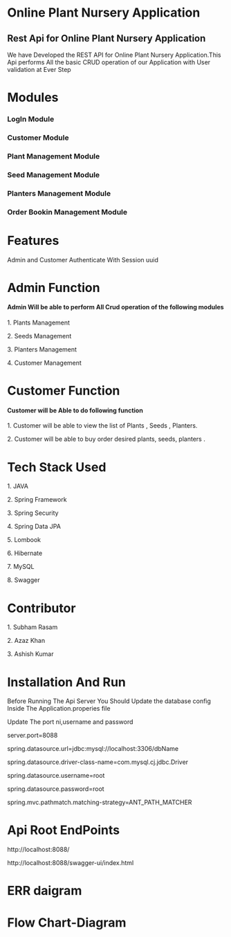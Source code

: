 <h1>Online Plant Nursery Application</h1>
<h2>Rest Api for Online Plant Nursery Application</h2>
<p>We have Developed the REST API for Online Plant Nursery Application.This Api performs All the basic CRUD operation of our Application with User validation at Ever Step </p>

<h1>Modules</h1>
<h3>LogIn Module</h3>
<h3>Customer Module</h3>
<h3>Plant Management Module</h3>
<h3>Seed Management Module</h3>
<h3>Planters Management Module</h3>
<h3>Order Bookin Management Module</h3>

<h1>Features</h1>
<p>Admin and Customer Authenticate With Session uuid<p/>

<h1>Admin Function</h1>
<h4>Admin Will  be able to perform All Crud operation of the following modules</h4>
<p>1. Plants Management <p/>
<p>2. Seeds Management<p/>
<p>3. Planters Management<p/>
<p>4. Customer Management <p/>
<h1>Customer Function</h1>
<h4>Customer will be Able to do following function</h4>
<p>1. Customer will be able to view the list of Plants , Seeds , Planters. <p/>
<p>2. Customer will be able to buy order desired plants, seeds, planters .<p/>
<h1>Tech Stack Used</h1>
<p>1. JAVA <p/>
<p>2. Spring Framework<p/>
<p>3. Spring Security<p/>
<p>4. Spring Data JPA <p/>
<p>5. Lombook <p/>
<p>6. Hibernate<p/>
<p>7. MySQL<p/>
<p>8. Swagger <p/>

<h1>Contributor</h1>
<p>1. Subham Rasam <p/>
<p>2. Azaz Khan<p/>
<p>3. Ashish Kumar<p/>

<h1>Installation And Run</h1>
<p>Before Running The Api Server You Should  Update the database config Inside The Application.properies file</p>
<p>Update The port ni,username and password</p>
<p>server.port=8088</p>


<p>spring.datasource.url=jdbc:mysql://localhost:3306/dbName</p>
<p>spring.datasource.driver-class-name=com.mysql.cj.jdbc.Driver</p>
<p>spring.datasource.username=root</p>
<p>spring.datasource.password=root</p>
<p>spring.mvc.pathmatch.matching-strategy=ANT_PATH_MATCHER</p>
<h1>Api Root EndPoints</h1>
<p>http://localhost:8088/</p>
<p>http://localhost:8088/swagger-ui/index.html</p>

<h1>ERR daigram</h1>

<h1>Flow Chart-Diagram</h1>

